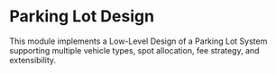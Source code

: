 # Parking Lot Design

This module implements a Low-Level Design of a Parking Lot System supporting multiple vehicle types, spot allocation, fee strategy, and extensibility.
